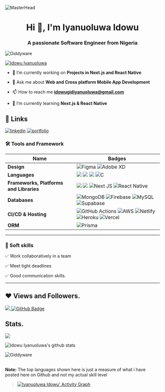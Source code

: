 ![MasterHead](https://blog.bit.ai/wp-content/uploads/2018/09/How-to-Embed-GitHub-Gists-in-Your-Documents-Blog-Banner.png)

<h1 align="center">Hi 👋, I'm Iyanuoluwa Idowu</h1>
<h3 align="center">A passionate Software Engineer from Nigeria</h3>

<p align="left"> <img src="https://komarev.com/ghpvc/?username=Giddyware&label=Profile%20views&color=0e75b6&style=flat" alt="Giddyware" /> </p>

<p align="left"> <a href="https://twitter.com/Idowugideon_" target="blank"><img src="https://img.shields.io/twitter/follow/Idowugideon_?logo=twitter&style=for-the-badge" alt="Idowu Iyanuoluwa" /></a> </p>

- 🔭 I’m currently working on **Projects in Next.js and React Native**

- 💬 Ask me about **Web and Cross platform Mobile App Development**

- 📫 How to reach me **idowugidiyanuoluwa@gmail.com**

- 🌱 I’m currently learning **Next.js & React Native**

## 🔗 Links

[![linkedin](https://img.shields.io/badge/linkedin-0A66C2?style=for-the-badge&logo=linkedin&logoColor=white)](https://www.linkedin.com/in/idowu-iyanuoluwa-10a49a23a/)
[![portfolio](https://img.shields.io/badge/my_portfolio-000?style=for-the-badge&logo=ko-fi&logoColor=white)](https://iyanuoluwagideon.netlify.app/)

### 🛠 Tools and Framework

| Name                                    | Badges                                                                                                                                                                                                                                                                                                                                                                                                                                                                                                                                                                                       |
| --------------------------------------- | -------------------------------------------------------------------------------------------------------------------------------------------------------------------------------------------------------------------------------------------------------------------------------------------------------------------------------------------------------------------------------------------------------------------------------------------------------------------------------------------------------------------------------------------------------------------------------------------- |
| **Design**                              | ![Figma](https://img.shields.io/badge/figma-%23F24E1E.svg?style=for-the-badge&logo=figma&logoColor=white) ![Adobe XD](https://img.shields.io/badge/Adobe%20XD-470137?style=for-the-badge&logo=Adobe%20XD&logoColor=#FF61F6)                                                                                                                                                                                                                                                                                                                                                                  |
| **Languages**                           | <img src="https://img.shields.io/badge/JavaScript-323330?style=for-the-badge&logo=javascript&logoColor=F7DF1E" /> <img src="https://img.shields.io/badge/CSS3-1572B6?style=for-the-badge&logo=css3&logoColor=white" /> <img src="https://img.shields.io/badge/HTML5-E34F26?style=for-the-badge&logo=html5&logoColor=white" /> ![C](https://img.shields.io/badge/c-%2300599C.svg?style=for-the-badge&logo=c&logoColor=white)                                                                                                                                                                  |
| **Frameworks, Platforms and Libraries** | <img src="https://img.shields.io/badge/Bootstrap-563D7C?style=for-the-badge&logo=bootstrap&logoColor=white" /> <img src="https://img.shields.io/badge/React-20232A?style=for-the-badge&logo=react&logoColor=61DAFB" /> ![Next JS](https://img.shields.io/badge/Next-black?style=for-the-badge&logo=next.js&logoColor=white) ![React Native](https://img.shields.io/badge/react_native-%2320232a.svg?style=for-the-badge&logo=react&logoColor=%2361DAFB)                                                                                                                                      |
| **Databases**                           | ![MongoDB](https://img.shields.io/badge/MongoDB-%234ea94b.svg?style=for-the-badge&logo=mongodb&logoColor=white) ![Firebase](https://img.shields.io/badge/firebase-%23039BE5.svg?style=for-the-badge&logo=firebase) ![MySQL](https://img.shields.io/badge/mysql-%2300f.svg?style=for-the-badge&logo=mysql&logoColor=white) ![Supabase](https://img.shields.io/badge/Supabase-3ECF8E?style=for-the-badge&logo=supabase&logoColor=white)                                                                                                                                                        |
| **CI/CD & Hosting**                     | ![GitHub Actions](https://img.shields.io/badge/github%20actions-%232671E5.svg?style=for-the-badge&logo=githubactions&logoColor=white) ![AWS](https://img.shields.io/badge/AWS-%23FF9900.svg?style=for-the-badge&logo=amazon-aws&logoColor=white) ![Netlify](https://img.shields.io/badge/netlify-%23000000.svg?style=for-the-badge&logo=netlify&logoColor=#00C7B7) ![Heroku](https://img.shields.io/badge/heroku-%23430098.svg?style=for-the-badge&logo=heroku&logoColor=white) ![Vercel](https://img.shields.io/badge/vercel-%23000000.svg?style=for-the-badge&logo=vercel&logoColor=white) |
| **ORM**                                 | ![Prisma](https://img.shields.io/badge/Prisma-3982CE?style=for-the-badge&logo=Prisma&logoColor=white)                                                                                                                                                                                                                                                                                                                                                                                                                                                                                        |

</p>

<hr>

### 👔 Soft skills

✅ Work collaboratively in a team

✅ Meet tight deadlines

✅ Good communication skills.

<hr>

## ❤ Views and Followers.

<a href="https://github.com/Giddyware/github-profile-views-counter">
    <img src="https://komarev.com/ghpvc/?username=Giddyware">
</a>
<a href="https://github.com/Giddyware?tab=followers"><img src="https://img.shields.io/github/followers/Giddyware?label=Followers&style=social" alt="GitHub Badge"></a>

 <br>
 
 
 ## Stats.
 
 
 <p><img align="center" src="https://github-readme-stats.vercel.app/api/top-langs/?username=Giddyware&layout=compact&theme=tokyonight&hide_border=false" /></p>

<p><img align="center" src="https://github-readme-stats.vercel.app/api?username=Giddyware&show_icons=true&include_all_commits=true&count_private=true&layout=compact&theme=tokyonight&hide_border=false&border_radius=2&hide=contribs" alt="Idowu Iyanuoluwa's github stats" /></p>

<p><img align="center" src="https://github-readme-streak-stats.herokuapp.com/?user=Giddyware&theme=tokyonight" alt="Giddyware" /></p>
<br/>
 <b>Note:</b> The top languages shown here is just a measure of what i have posted here on Github and not my actual skill level

> <a href="https://github.com/Giddyware/github-readme-activity-graph"><img alt="Iyanuoluwa Idowu' Activity Graph" src="https://activity-graph.herokuapp.com/graph?username=Giddyware&bg_color=0D1117&color=5BCDEC&line=5BCDEC&point=FFFFFF&hide_border=true" /></a>

<br/>

<!---
Giddyware/Giddyware is a ✨ special ✨ repository because its `README.md` (this file) appears on your GitHub profile.
You can click the Preview link to take a look at your changes.
--->
